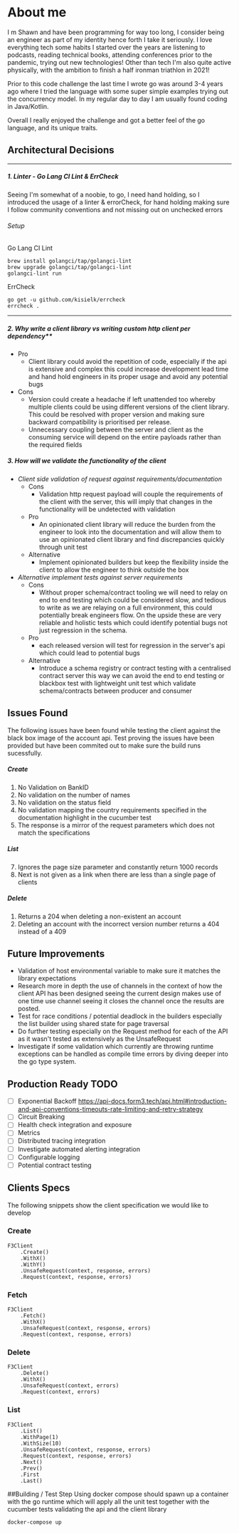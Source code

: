 # About me
I m Shawn and have been programming for way too long, I consider being an engineer as part of my identity hence forth I take it seriously. I love everything tech some habits I started over the years are listening to podcasts, reading technical books, attending conferences prior to the pandemic, trying out new technologies! Other than tech I'm also quite active physically, with the ambition to finish a half ironman triathlon in 2021!

Prior to this code challenge the last time I wrote go was around 3-4 years ago where I tried the language with some super simple examples trying out the concurrency model. In my regular day to day I am usually found coding in Java/Kotlin.

Overall I really enjoyed the challenge and got a better feel of the go language, and its unique traits.

## Architectural Decisions

---

##### 1. Linter - Go Lang CI Lint & ErrCheck

Seeing I'm somewhat of a noobie, to go, I need hand holding, so I introduced the usage of a linter & errorCheck, 
for hand holding making sure I follow community conventions and not missing out on unchecked errors

###### Setup
Go Lang CI Lint
```
brew install golangci/tap/golangci-lint
brew upgrade golangci/tap/golangci-lint
golangci-lint run
```

ErrCheck
```
go get -u github.com/kisielk/errcheck
errcheck .
```

---

##### 2. Why write a client library vs writing custom http client per dependency**

- Pro
    - Client library could avoid the repetition of code, especially if 
    the api is extensive and complex this could increase development lead 
    time and hand hold engineers in its proper usage and avoid any potential bugs
- Cons
    - Version could create a headache if left unattended too whereby multiple
    clients could be using different versions of the client library. This could 
    be resolved with proper version and making sure backward compatibility is 
    prioritised per release.
    - Unnecessary coupling between the server and client as the consuming service will
      depend on the entire payloads rather than the required fields
        

##### 3. How will we validate the functionality of the client
- _Client side validation of request against requirements/documentation_
    - Cons
        - Validation http request payload will couple the requirements of the client with the server,
          this will imply that changes in the functionality will be undetected with validation
    - Pro
        - An opinionated client library will reduce the burden from the engineer to look into the documentation
          and will allow them to use an opinionated client library and find discrepancies quickly through unit test
    - Alternative
        - Implement opinionated builders but keep the flexibility inside the client to allow the engineer to
          think outside the box
- _Alternative implement tests against server requirements_
    - Cons
        - Without proper schema/contract tooling we will need to relay on end to end testing which
          could be considered slow, and tedious to write as we are relaying on a full environment, 
          this could potentially break engineers flow. On the upside these are very reliable and 
          holistic tests which could identify potential bugs not just regression in the schema.
    - Pro
        - each released version will test for regression in the server's api which could lead to 
        potential bugs
    - Alternative
        - Introduce a schema registry or contract testing with a centralised contract server this 
        way we can avoid the end to end testing or blackbox test with lightweight unit test which 
        validate schema/contracts between producer and consumer
    
    
## Issues Found
The following issues have been found while testing the client against the black box image of the account api.
Test proving the issues have been provided but have been commited out to make sure the build runs sucessfully.

##### Create
1. No Validation on BankID
2. No validation on the number of names
3. No validation on the status field
4. No validation mapping the country requirements specified in the documentation highlight in the cucumber test
5. The response is a mirror of the request parameters which does not match the specifications

##### List
7. Ignores the page size parameter and constantly return 1000 records
2. Next is not given as a link when there are less than a single page of clients

##### Delete
1. Returns a 204 when deleting a non-existent an account
2. Deleting an account with the incorrect version number returns a 404 instead of a 409

## Future Improvements
- Validation of host environmental variable to make sure it matches the library expectations
- Research more in depth the use of channels in the context of how the client API has been designed seeing the current 
design makes use of one time use channel seeing it closes the channel once the results are posted.
- Test for race conditions / potential deadlock in the builders especially the list builder using shared state for page traversal
- Do further testing especially on the Request method for each of the API as it wasn't tested as extensively as the UnsafeRequest
- Investigate if some validation which currently are throwing runtime exceptions can be handled as compile time errors by diving deeper into the go type system.

## Production Ready TODO
- [ ] Exponential Backoff https://api-docs.form3.tech/api.html#introduction-and-api-conventions-timeouts-rate-limiting-and-retry-strategy
- [ ] Circuit Breaking
- [ ] Health check integration and exposure
- [ ] Metrics 
- [ ] Distributed tracing integration
- [ ] Investigate automated alerting integration
- [ ] Configurable logging
- [ ] Potential contract testing 

## Clients Specs 
The following snippets show the client specification we would like to develop

### Create
```
F3Client
    .Create()
    .WithX()
    .WithY()
    .UnsafeRequest(context, response, errors)
    .Request(context, response, errors)
```

### Fetch
```
F3Client
    .Fetch()
    .WithX()
    .UnsafeRequest(context, response, errors)
    .Request(context, response, errors)
```    

### Delete
```
F3Client
    .Delete()
    .WithX()
    .UnsafeRequest(context, errors)
    .Request(context, errors)
```    

### List
```
F3Client
    .List()
    .WithPage(1)
    .WithSize(10)
    .UnsafeRequest(context, response, errors)
    .Request(context, response, errors)
    .Next()
    .Prev()
    .First
    .Last()
```    

##Building / Test Step
Using docker compose should spawn up a container with the go runtime which will apply all the unit test together with 
the cucumber tests validating the api and the client library
```
docker-compose up
```